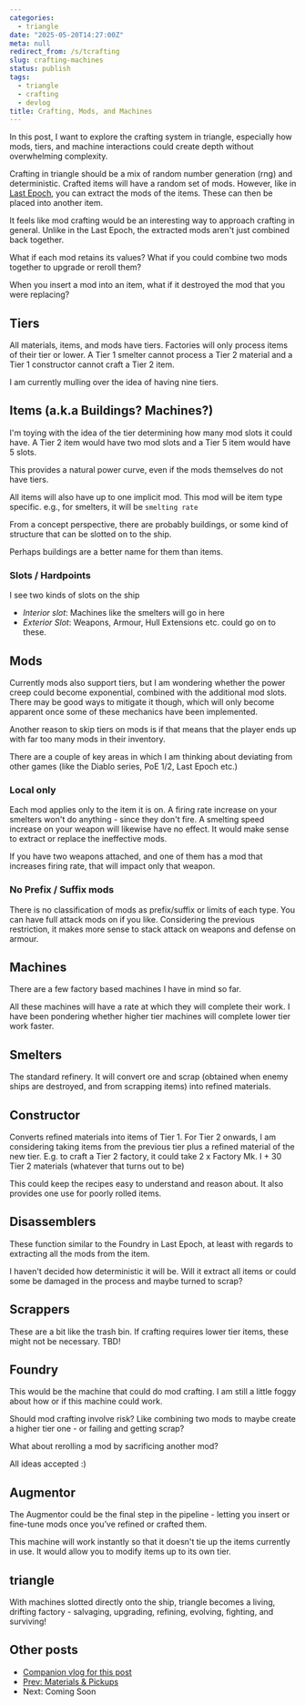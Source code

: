 ```yaml
---
categories:
  - triangle
date: "2025-05-20T14:27:00Z"
meta: null
redirect_from: /s/tcrafting
slug: crafting-machines
status: publish
tags:
  - triangle
  - crafting
  - devlog
title: Crafting, Mods, and Machines
---
```


In this post, I want to explore the crafting system in triangle, especially how
mods, tiers, and machine interactions could create depth without overwhelming
complexity.

Crafting in triangle should be a mix of random number generation (rng) and
deterministic. Crafted items will have a random set of mods. However, like in
[Last Epoch](https://lastepoch.com/), you can extract the mods of the items.
These can then be placed into another item.

It feels like mod crafting would be an interesting way to approach crafting in
general. Unlike in the Last Epoch, the extracted mods aren't just combined back
together.

What if each mod retains its values? What if you could combine two mods together
to upgrade or reroll them?

When you insert a mod into an item, what if it destroyed the mod that you were
replacing?

## Tiers

All materials, items, and mods have tiers. Factories will only process items of
their tier or lower. A Tier 1 smelter cannot process a Tier 2 material and a
Tier 1 constructor cannot craft a Tier 2 item.

I am currently mulling over the idea of having nine tiers.

## Items (a.k.a Buildings? Machines?)

I'm toying with the idea of the tier determining how many mod slots it could
have. A Tier 2 item would have two mod slots and a Tier 5 item would have 5
slots.

This provides a natural power curve, even if the mods themselves do not have
tiers.

All items will also have up to one implicit mod. This mod will be item type
specific. e.g., for smelters, it will be `smelting rate`

From a concept perspective, there are probably buildings, or some kind of
structure that can be slotted on to the ship.

Perhaps buildings are a better name for them than items.

### Slots / Hardpoints

I see two kinds of slots on the ship

- _Interior slot_: Machines like the smelters will go in here
- _Exterior Slot_: Weapons, Armour, Hull Extensions etc. could go on to these.

## Mods

Currently mods also support tiers, but I am wondering whether the power creep
could become exponential, combined with the additional mod slots. There may be
good ways to mitigate it though, which will only become apparent once some of
these mechanics have been implemented.

Another reason to skip tiers on mods is if that means that the player ends up
with far too many mods in their inventory.

There are a couple of key areas in which I am thinking about deviating from
other games (like the Diablo series, PoE 1/2, Last Epoch etc.)

### Local only

Each mod applies only to the item it is on. A firing rate increase on your
smelters won't do anything - since they don't fire. A smelting speed increase on
your weapon will likewise have no effect. It would make sense to extract or
replace the ineffective mods.

If you have two weapons attached, and one of them has a mod that increases
firing rate, that will impact only that weapon.

### No Prefix / Suffix mods

There is no classification of mods as prefix/suffix or limits of each type. You
can have full attack mods on if you like. Considering the previous restriction,
it makes more sense to stack attack on weapons and defense on armour.

## Machines

There are a few factory based machines I have in mind so far.

All these machines will have a rate at which they will complete their work. I
have been pondering whether higher tier machines will complete lower tier work
faster.

## Smelters

The standard refinery. It will convert ore and scrap (obtained when enemy ships
are destroyed, and from scrapping items) into refined materials.

## Constructor

Converts refined materials into items of Tier 1. For Tier 2 onwards, I am
considering taking items from the previous tier plus a refined material of the
new tier. E.g. to craft a Tier 2 factory, it could take 2 x Factory Mk. I + 30
Tier 2 materials (whatever that turns out to be)

This could keep the recipes easy to understand and reason about. It also
provides one use for poorly rolled items.

## Disassemblers

These function similar to the Foundry in Last Epoch, at least with regards to
extracting all the mods from the item.

I haven't decided how deterministic it will be. Will it extract all items or
could some be damaged in the process and maybe turned to scrap?

## Scrappers

These are a bit like the trash bin. If crafting requires lower tier items, these
might not be necessary. TBD!

## Foundry

This would be the machine that could do mod crafting. I am still a little foggy
about how or if this machine could work.

Should mod crafting involve risk? Like combining two mods to maybe create a
higher tier one - or failing and getting scrap?

What about rerolling a mod by sacrificing another mod?

All ideas accepted :)

## Augmentor

The Augmentor could be the final step in the pipeline - letting you insert or
fine-tune mods once you’ve refined or crafted them.

This machine will work instantly so that it doesn't tie up the items currently
in use. It would allow you to modify items up to its own tier.

## triangle

With machines slotted directly onto the ship, triangle becomes a living,
drifting factory - salvaging, upgrading, refining, evolving, fighting, and
surviving!

## Other posts

- [Companion vlog for this post](https://youtu.be/livphL9lOxo)
- [Prev: Materials & Pickups ](2025-05-13-materials.md)
- Next: Coming Soon
